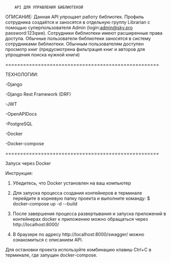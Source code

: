 ﻿        API ДЛЯ УПРАВЛЕНИЯ БИБЛИОТЕКОЙ

ОПИСАНИЕ:
Данная API упрощает работу библиотек.
Профиль сотрудника создаётся и заносятся в отдельную группу Librarian с помощью суперпользователя Admin (login:admin@sky.pro password:123qwe).
Сотрудники библиотеки имеют расширенные права доступа.
Обычные пользователи библиотеки заносятся в систему сотрудниками библиотеки.
Обычным пользователям доступен просмотр книг (предусмотрена фильтрация книг и авторов для упрощения поиска нужной книги)


====================================================

ТЕХНОЛОГИИ:

-Django 

-Django Rest Framework (DRF)

-JWT

-OpenAPIDocs

-PostgreSQL

-Docker

-Docker-compose
 

====================================================


Запуск через Docker

Инструкция:

1. Убедитесь, что Docker установлен на ваш компьютер

2. Для запуска процесса создания контейнеров в терминале перейдите в корневую папку проекта и выполните команду:
$ docker-compose up -d --build

3. После завершения процесса развертывания и запуска приложений в контейнерах docker  к приложению можно обращаться через http://localhost:8000/

4. В браузере по адресу http://localhost:8000/swagger/ можно ознакомиться с описанием API.


Для остановки проекта используйте комбинацию клавиш Ctrl+C в терминале, где запущен docker-compose.

